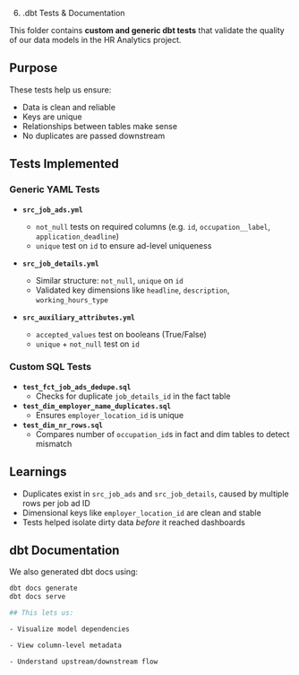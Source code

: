 6. .dbt Tests & Documentation


This folder contains **custom and generic dbt tests** that validate the quality of our data models in the HR Analytics project.

## Purpose

These tests help us ensure:
- Data is clean and reliable
- Keys are unique
- Relationships between tables make sense
- No duplicates are passed downstream

## Tests Implemented

### Generic YAML Tests
- **`src_job_ads.yml`**
  - `not_null` tests on required columns (e.g. `id`, `occupation__label`, `application_deadline`)
  - `unique` test on `id` to ensure ad-level uniqueness

- **`src_job_details.yml`**
  - Similar structure: `not_null`, `unique` on `id`
  - Validated key dimensions like `headline`, `description`, `working_hours_type`

- **`src_auxiliary_attributes.yml`**
  - `accepted_values` test on booleans (True/False)
  - `unique` + `not_null` test on `id`

### Custom SQL Tests
- **`test_fct_job_ads_dedupe.sql`**
  - Checks for duplicate `job_details_id` in the fact table
- **`test_dim_employer_name_duplicates.sql`**
  - Ensures `employer_location_id` is unique
- **`test_dim_nr_rows.sql`**
  - Compares number of `occupation_id`s in fact and dim tables to detect mismatch

## Learnings

- Duplicates exist in `src_job_ads` and `src_job_details`, caused by multiple rows per job ad ID
- Dimensional keys like `employer_location_id` are clean and stable
- Tests helped isolate dirty data *before* it reached dashboards

## dbt Documentation

We also generated dbt docs using:

```bash
dbt docs generate
dbt docs serve

## This lets us:

- Visualize model dependencies

- View column-level metadata

- Understand upstream/downstream flow